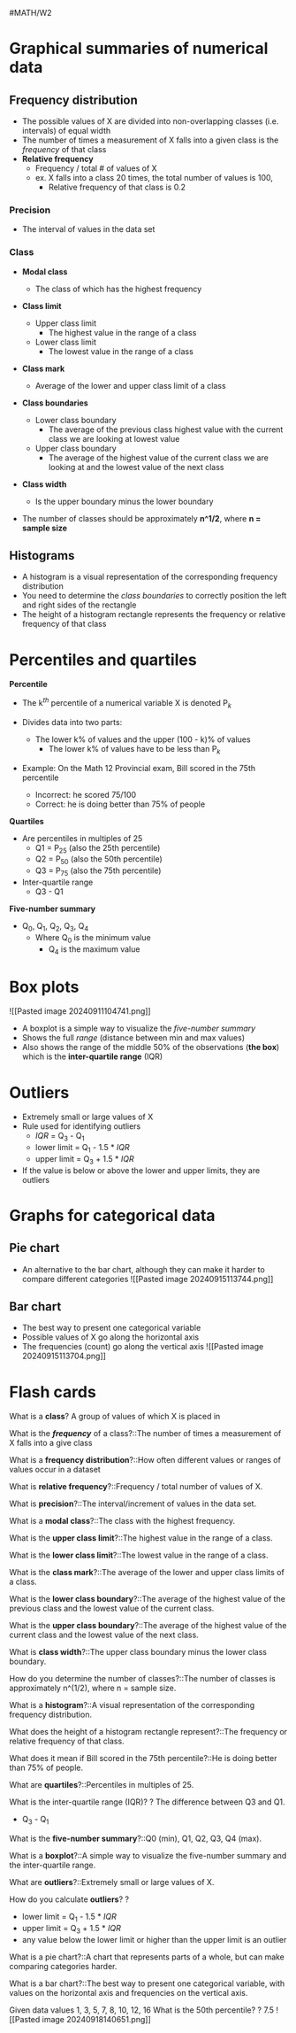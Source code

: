 #MATH/W2
# Graphical summaries of numerical data

## Frequency distribution

- The possible values of X are divided into non-overlapping classes (i.e. intervals) of equal width
- The number of times a measurement of X falls into a given class is the *frequency* of that class
- **Relative frequency**
	- Frequency / total # of values of X
	- ex. X falls into a class 20 times, the total number of values is 100,
		- Relative frequency of that class is 0.2 

### Precision

- The interval of values in the data set
### Class

- **Modal class**
	- The class of which has the highest frequency
- **Class limit**
	- Upper class limit
		- The highest value in the range of a class
	- Lower class limit
		- The lowest value in the range of a class
- **Class mark**
	- Average of the lower and upper class limit of a class
- **Class boundaries**
	- Lower class boundary
		- The average of the previous class highest value with the current class we are looking at lowest value
	- Upper class boundary
		- The average of the highest value of the current class we are looking at and the lowest value of the next class
- **Class width**
	- Is the upper boundary minus the lower boundary

- The number of classes should be approximately **n^1/2**, where **n = sample size**

## Histograms

- A histogram is a visual representation of the corresponding frequency distribution
- You need to determine the *class boundaries* to correctly position the left and right sides of the rectangle
- The height of a histogram rectangle represents the frequency or relative frequency of that class

# Percentiles and quartiles

**Percentile**
- The k$^t$$^h$ percentile of a numerical variable X is denoted P$_k$ 
- Divides data into two parts:
	- The lower k% of values and the upper (100 - k)% of values
		- The lower k% of values have to be less than P$_k$

- Example: On the Math 12 Provincial exam, Bill scored in the 75th percentile
	- Incorrect: he scored 75/100
	- Correct: he is doing better than 75% of people

**Quartiles**
- Are percentiles in multiples of 25
	- Q1 = P$_2$$_5$ (also the 25th percentile)
	- Q2 = P$_5$$_0$ (also the 50th percentile)
	- Q3 = P$_7$$_5$ (also the 75th percentile)
- Inter-quartile range
	- Q3 - Q1

**Five-number summary**
- Q$_0$, Q$_1$, Q$_2$, Q$_3$, Q$_4$
	- Where Q$_0$ is the minimum value
		- Q$_4$ is the maximum value

# Box plots

![[Pasted image 20240911104741.png]]
- A boxplot is a simple way to visualize the *five-number summary*
- Shows the full *range* (distance between min and max values)
- Also shows the range of the middle 50% of the observations (**the box**) which is the **inter-quartile range** (IQR)

# Outliers

- Extremely small or large values of X
- Rule used for identifying outliers
	- *IQR* = Q$_3$ - Q$_1$ 
	- lower limit = Q$_1$ - 1.5 * *IQR*
	- upper limit = Q$_3$ + 1.5 * *IQR*
- If the value is below or above the lower and upper limits, they are outliers
# Graphs for categorical data

## Pie chart

- An alternative to the bar chart, although they can make it harder to compare different categories
![[Pasted image 20240915113744.png]]
## Bar chart

- The best way to present one categorical variable 
- Possible values of X go along the horizontal axis
- The frequencies (count) go along the vertical axis
![[Pasted image 20240915113704.png]]





# Flash cards

What is a **class**? A group of values of which X is placed in

What is the ***frequency*** of a class?::The number of times a measurement of X falls into a give class
<!--SR:!2024-09-28,3,250-->

What is a **frequency distribution**?::How often different values or ranges of values occur in a dataset
<!--SR:!2024-09-26,1,230-->

What is **relative frequency**?::Frequency / total number of values of X.
<!--SR:!2024-09-28,3,250-->

What is **precision**?::The interval/increment of values in the data set.
<!--SR:!2024-09-28,3,250-->

What is a **modal class**?::The class with the highest frequency.
<!--SR:!2024-09-28,3,250-->

What is the **upper class limit**?::The highest value in the range of a class.
<!--SR:!2024-09-28,3,250-->

What is the **lower class limit**?::The lowest value in the range of a class.
<!--SR:!2024-09-28,3,250-->

What is the **class mark**?::The average of the lower and upper class limits of a class.
<!--SR:!2024-09-26,1,230-->

What is the **lower class boundary**?::The average of the highest value of the previous class and the lowest value of the current class.
<!--SR:!2024-09-28,3,250-->

What is the **upper class boundary**?::The average of the highest value of the current class and the lowest value of the next class.
<!--SR:!2024-09-28,3,250-->

What is **class width**?::The upper class boundary minus the lower class boundary.
<!--SR:!2024-09-28,3,250-->

How do you determine the number of classes?::The number of classes is approximately n^(1/2), where n = sample size.
<!--SR:!2024-09-26,1,230-->

What is a **histogram**?::A visual representation of the corresponding frequency distribution.
<!--SR:!2024-09-26,1,230-->

What does the height of a histogram rectangle represent?::The frequency or relative frequency of that class.
<!--SR:!2024-09-28,3,250-->

What does it mean if Bill scored in the 75th percentile?::He is doing better than 75% of people.
<!--SR:!2024-09-28,3,250-->

What are **quartiles**?::Percentiles in multiples of 25.
<!--SR:!2024-09-26,1,230-->

What is the inter-quartile range (IQR)?
?
The difference between Q3 and Q1.
- Q$_3$ - Q$_1$
<!--SR:!2024-09-26,1,230-->

What is the **five-number summary**?::Q0 (min), Q1, Q2, Q3, Q4 (max).
<!--SR:!2024-09-28,3,250-->

What is a **boxplot**?::A simple way to visualize the five-number summary and the inter-quartile range.
<!--SR:!2024-09-26,1,230-->

What are **outliers**?::Extremely small or large values of X.
<!--SR:!2024-09-26,1,230-->

How do you calculate **outliers**?
?
- lower limit = Q$_1$ - 1.5 * *IQR*
- upper limit = Q$_3$ + 1.5 * *IQR*
- any value below the lower limit or higher than the upper limit is an outlier
<!--SR:!2024-09-26,1,230-->

What is a pie chart?::A chart that represents parts of a whole, but can make comparing categories harder.
<!--SR:!2024-09-26,1,230-->

What is a bar chart?::The best way to present one categorical variable, with values on the horizontal axis and frequencies on the vertical axis.
<!--SR:!2024-09-28,3,250-->

Given data values 1, 3, 5, 7, 8, 10, 12, 16
What is the 50th percentile?
?
7.5
![[Pasted image 20240918140651.png]]
<!--SR:!2024-09-26,1,230-->